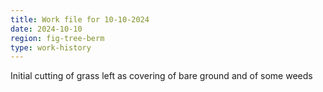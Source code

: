```yaml
---
title: Work file for 10-10-2024
date: 2024-10-10
region: fig-tree-berm
type: work-history
---
```


Initial cutting of grass left as covering of bare ground and of some weeds 